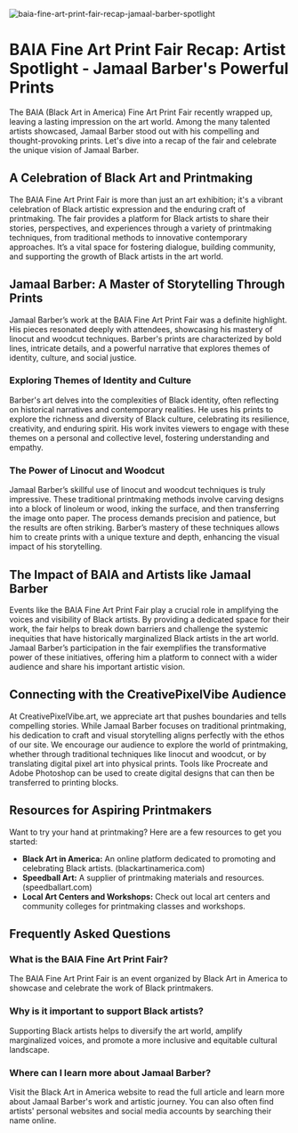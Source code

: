 ![baia-fine-art-print-fair-recap-jamaal-barber-spotlight](https://images.pexels.com/photos/33309637/pexels-photo-33309637.jpeg?auto=compress&cs=tinysrgb&fit=crop&h=627&w=1200)

# BAIA Fine Art Print Fair Recap: Artist Spotlight - Jamaal Barber's Powerful Prints

The BAIA (Black Art in America) Fine Art Print Fair recently wrapped up, leaving a lasting impression on the art world. Among the many talented artists showcased, Jamaal Barber stood out with his compelling and thought-provoking prints. Let's dive into a recap of the fair and celebrate the unique vision of Jamaal Barber.

## A Celebration of Black Art and Printmaking

The BAIA Fine Art Print Fair is more than just an art exhibition; it's a vibrant celebration of Black artistic expression and the enduring craft of printmaking. The fair provides a platform for Black artists to share their stories, perspectives, and experiences through a variety of printmaking techniques, from traditional methods to innovative contemporary approaches. It’s a vital space for fostering dialogue, building community, and supporting the growth of Black artists in the art world.

## Jamaal Barber: A Master of Storytelling Through Prints

Jamaal Barber’s work at the BAIA Fine Art Print Fair was a definite highlight. His pieces resonated deeply with attendees, showcasing his mastery of linocut and woodcut techniques. Barber's prints are characterized by bold lines, intricate details, and a powerful narrative that explores themes of identity, culture, and social justice.

### Exploring Themes of Identity and Culture

Barber's art delves into the complexities of Black identity, often reflecting on historical narratives and contemporary realities. He uses his prints to explore the richness and diversity of Black culture, celebrating its resilience, creativity, and enduring spirit. His work invites viewers to engage with these themes on a personal and collective level, fostering understanding and empathy.

### The Power of Linocut and Woodcut

Jamaal Barber’s skillful use of linocut and woodcut techniques is truly impressive. These traditional printmaking methods involve carving designs into a block of linoleum or wood, inking the surface, and then transferring the image onto paper. The process demands precision and patience, but the results are often striking. Barber’s mastery of these techniques allows him to create prints with a unique texture and depth, enhancing the visual impact of his storytelling.

## The Impact of BAIA and Artists like Jamaal Barber

Events like the BAIA Fine Art Print Fair play a crucial role in amplifying the voices and visibility of Black artists. By providing a dedicated space for their work, the fair helps to break down barriers and challenge the systemic inequities that have historically marginalized Black artists in the art world. Jamaal Barber’s participation in the fair exemplifies the transformative power of these initiatives, offering him a platform to connect with a wider audience and share his important artistic vision.

## Connecting with the CreativePixelVibe Audience

At CreativePixelVibe.art, we appreciate art that pushes boundaries and tells compelling stories. While Jamaal Barber focuses on traditional printmaking, his dedication to craft and visual storytelling aligns perfectly with the ethos of our site. We encourage our audience to explore the world of printmaking, whether through traditional techniques like linocut and woodcut, or by translating digital pixel art into physical prints. Tools like Procreate and Adobe Photoshop can be used to create digital designs that can then be transferred to printing blocks.

## Resources for Aspiring Printmakers

Want to try your hand at printmaking? Here are a few resources to get you started:

*   **Black Art in America:** An online platform dedicated to promoting and celebrating Black artists. (blackartinamerica.com)
*   **Speedball Art:** A supplier of printmaking materials and resources. (speedballart.com)
*   **Local Art Centers and Workshops:** Check out local art centers and community colleges for printmaking classes and workshops.

## Frequently Asked Questions

### What is the BAIA Fine Art Print Fair?

The BAIA Fine Art Print Fair is an event organized by Black Art in America to showcase and celebrate the work of Black printmakers.

### Why is it important to support Black artists?

Supporting Black artists helps to diversify the art world, amplify marginalized voices, and promote a more inclusive and equitable cultural landscape.

### Where can I learn more about Jamaal Barber?

Visit the Black Art in America website to read the full article and learn more about Jamaal Barber's work and artistic journey. You can also often find artists' personal websites and social media accounts by searching their name online.
